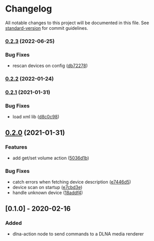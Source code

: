 # Changelog

All notable changes to this project will be documented in this file. See [standard-version](https://github.com/conventional-changelog/standard-version) for commit guidelines.

### [0.2.3](https://github.com/alexkn/node-red-contrib-dlna/compare/v0.2.2...v0.2.3) (2022-06-25)


### Bug Fixes

* rescan devices on config ([db72278](https://github.com/alexkn/node-red-contrib-dlna/commit/db722782f5a13b0d21860a56afc204500789bcff))

### [0.2.2](https://github.com/alexkn/node-red-contrib-dlna/compare/v0.2.1...v0.2.2) (2022-01-24)

### [0.2.1](https://github.com/alexkn/node-red-contrib-dlna/compare/v0.2.0...v0.2.1) (2021-01-31)


### Bug Fixes

* load xml lib ([d8c0c98](https://github.com/alexkn/node-red-contrib-dlna/commit/d8c0c98b4a88317af47f7d39afd6e6e5522e966d))

## [0.2.0](https://github.com/alexkn/node-red-contrib-dlna/compare/v0.1.0...v0.2.0) (2021-01-31)


### Features

* add get/set volume action ([5036d1b](https://github.com/alexkn/node-red-contrib-dlna/commit/5036d1bff7feec6fd6e5741da1782a18b975323d))


### Bug Fixes

* catch errors when fetching device description ([e7446d5](https://github.com/alexkn/node-red-contrib-dlna/commit/e7446d5617e341295741f130a62a67d99c0c058a))
* device scan on startup ([e7cbd3e](https://github.com/alexkn/node-red-contrib-dlna/commit/e7cbd3e02d563249a6bcd201f127152eb122d2dd))
* handle unknown device ([18addf4](https://github.com/alexkn/node-red-contrib-dlna/commit/18addf47625a6603ce1a22751be3766acd79599d))

## [0.1.0] - 2020-02-16

### Added

- dlna-action node to send commands to a DLNA media renderer
